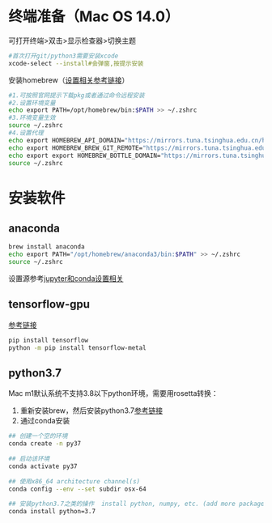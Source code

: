 # 终端准备（Mac OS 14.0）

可打开终端>双击>显示检查器>切换主题

```sh
#首次打开git/python3需要安装xcode
xcode-select --install#会弹窗,按提示安装
```

安装homebrew（[设置相关参考链接](https://mirrors4.tuna.tsinghua.edu.cn/help/homebrew/)）

```sh
#1.可按照官网提示下载pkg或者通过命令远程安装
#2.设置环境变量
echo export PATH=/opt/homebrew/bin:$PATH >> ~/.zshrc
#3.环境变量生效
source ~/.zshrc
#4.设置代理
echo export HOMEBREW_API_DOMAIN="https://mirrors.tuna.tsinghua.edu.cn/homebrew-bottles/api" >> ~/.zshrc
echo export HOMEBREW_BREW_GIT_REMOTE="https://mirrors.tuna.tsinghua.edu.cn/git/homebrew/brew.git" >> ~/.zshrc
echo export export HOMEBREW_BOTTLE_DOMAIN="https://mirrors.tuna.tsinghua.edu.cn/homebrew-bottles" >> ~/.zshrc
source ~/.zshrc
```

# 安装软件

## anaconda

```sh
brew install anaconda
echo export PATH="/opt/homebrew/anaconda3/bin:$PATH" >> ~/.zshrc
source ~/.zshrc
```

设置源参考[jupyter和conda设置相关](./jupyter和conda设置相关.md)

## tensorflow-gpu

[参考链接](https://developer.apple.com/metal/tensorflow-plugin/)

```sh
pip install tensorflow
python -m pip install tensorflow-metal
```

## python3.7

Mac m1默认系统不支持3.8以下python环境，需要用rosetta转换：

1. 重新安装brew，然后安装python3.7[参考链接](https://stackoverflow.com/questions/73074173/how-to-install-tensorflow-1-x-on-m1-chip)
2. 通过conda安装

```sh
## 创建一个空的环境
conda create -n py37
 
## 启动该环境
conda activate py37
 
## 使用x86_64 architecture channel(s)
conda config --env --set subdir osx-64
 
## 安装python3.7之类的操作  install python, numpy, etc. (add more packages here...)
conda install python=3.7
```

 